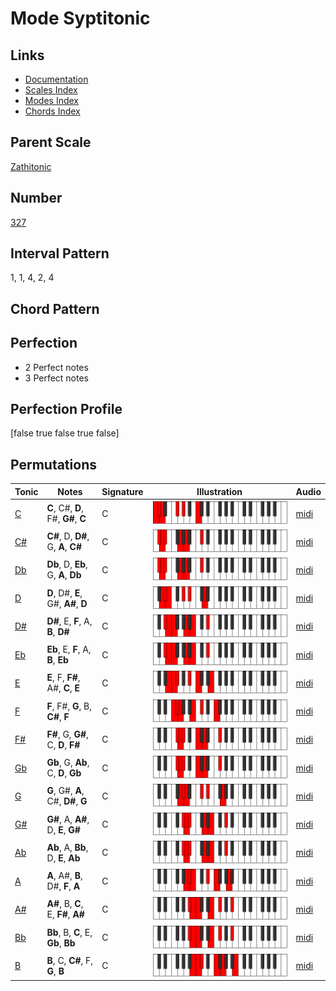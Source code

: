 # Mode Syptitonic

## Links

- [Documentation](index.md)
- [Scales Index](Scales.md)
- [Modes Index](Modes.md)
- [Chords Index](Chords.md)

## Parent Scale

[Zathitonic](ScaleZathitonic.md)

## Number

[327](https://ianring.com/musictheory/scales/327)

## Interval Pattern

1, 1, 4, 2, 4

## Chord Pattern



## Perfection

- 2 Perfect notes
- 3 Perfect notes

## Perfection Profile

[false true false true false]

## Permutations

| Tonic | Notes | Signature | Illustration | Audio |
|-------|-------|-----------|--------------|-------|
| [C](ModeCNaturalSyptitonic.md) | **C**, C#, **D**, F#, **G#**, **C** | C | ![CNaturalSyptitonic](ModeCNaturalSyptitonic.png) | [midi](https://github.com/edipermadi/music/blob/main/docs/ModeCNaturalSyptitonic.mid?raw=true) |
| [C#](ModeCSharpSyptitonic.md) | **C#**, D, **D#**, G, **A**, **C#** | C | ![CSharpSyptitonic](ModeCSharpSyptitonic.png) | [midi](https://github.com/edipermadi/music/blob/main/docs/ModeCSharpSyptitonic.mid?raw=true) |
| [Db](ModeDFlatSyptitonic.md) | **Db**, D, **Eb**, G, **A**, **Db** | C | ![DFlatSyptitonic](ModeDFlatSyptitonic.png) | [midi](https://github.com/edipermadi/music/blob/main/docs/ModeDFlatSyptitonic.mid?raw=true) |
| [D](ModeDNaturalSyptitonic.md) | **D**, D#, **E**, G#, **A#**, **D** | C | ![DNaturalSyptitonic](ModeDNaturalSyptitonic.png) | [midi](https://github.com/edipermadi/music/blob/main/docs/ModeDNaturalSyptitonic.mid?raw=true) |
| [D#](ModeDSharpSyptitonic.md) | **D#**, E, **F**, A, **B**, **D#** | C | ![DSharpSyptitonic](ModeDSharpSyptitonic.png) | [midi](https://github.com/edipermadi/music/blob/main/docs/ModeDSharpSyptitonic.mid?raw=true) |
| [Eb](ModeEFlatSyptitonic.md) | **Eb**, E, **F**, A, **B**, **Eb** | C | ![EFlatSyptitonic](ModeEFlatSyptitonic.png) | [midi](https://github.com/edipermadi/music/blob/main/docs/ModeEFlatSyptitonic.mid?raw=true) |
| [E](ModeENaturalSyptitonic.md) | **E**, F, **F#**, A#, **C**, **E** | C | ![ENaturalSyptitonic](ModeENaturalSyptitonic.png) | [midi](https://github.com/edipermadi/music/blob/main/docs/ModeENaturalSyptitonic.mid?raw=true) |
| [F](ModeFNaturalSyptitonic.md) | **F**, F#, **G**, B, **C#**, **F** | C | ![FNaturalSyptitonic](ModeFNaturalSyptitonic.png) | [midi](https://github.com/edipermadi/music/blob/main/docs/ModeFNaturalSyptitonic.mid?raw=true) |
| [F#](ModeFSharpSyptitonic.md) | **F#**, G, **G#**, C, **D**, **F#** | C | ![FSharpSyptitonic](ModeFSharpSyptitonic.png) | [midi](https://github.com/edipermadi/music/blob/main/docs/ModeFSharpSyptitonic.mid?raw=true) |
| [Gb](ModeGFlatSyptitonic.md) | **Gb**, G, **Ab**, C, **D**, **Gb** | C | ![GFlatSyptitonic](ModeGFlatSyptitonic.png) | [midi](https://github.com/edipermadi/music/blob/main/docs/ModeGFlatSyptitonic.mid?raw=true) |
| [G](ModeGNaturalSyptitonic.md) | **G**, G#, **A**, C#, **D#**, **G** | C | ![GNaturalSyptitonic](ModeGNaturalSyptitonic.png) | [midi](https://github.com/edipermadi/music/blob/main/docs/ModeGNaturalSyptitonic.mid?raw=true) |
| [G#](ModeGSharpSyptitonic.md) | **G#**, A, **A#**, D, **E**, **G#** | C | ![GSharpSyptitonic](ModeGSharpSyptitonic.png) | [midi](https://github.com/edipermadi/music/blob/main/docs/ModeGSharpSyptitonic.mid?raw=true) |
| [Ab](ModeAFlatSyptitonic.md) | **Ab**, A, **Bb**, D, **E**, **Ab** | C | ![AFlatSyptitonic](ModeAFlatSyptitonic.png) | [midi](https://github.com/edipermadi/music/blob/main/docs/ModeAFlatSyptitonic.mid?raw=true) |
| [A](ModeANaturalSyptitonic.md) | **A**, A#, **B**, D#, **F**, **A** | C | ![ANaturalSyptitonic](ModeANaturalSyptitonic.png) | [midi](https://github.com/edipermadi/music/blob/main/docs/ModeANaturalSyptitonic.mid?raw=true) |
| [A#](ModeASharpSyptitonic.md) | **A#**, B, **C**, E, **F#**, **A#** | C | ![ASharpSyptitonic](ModeASharpSyptitonic.png) | [midi](https://github.com/edipermadi/music/blob/main/docs/ModeASharpSyptitonic.mid?raw=true) |
| [Bb](ModeBFlatSyptitonic.md) | **Bb**, B, **C**, E, **Gb**, **Bb** | C | ![BFlatSyptitonic](ModeBFlatSyptitonic.png) | [midi](https://github.com/edipermadi/music/blob/main/docs/ModeBFlatSyptitonic.mid?raw=true) |
| [B](ModeBNaturalSyptitonic.md) | **B**, C, **C#**, F, **G**, **B** | C | ![BNaturalSyptitonic](ModeBNaturalSyptitonic.png) | [midi](https://github.com/edipermadi/music/blob/main/docs/ModeBNaturalSyptitonic.mid?raw=true) |
